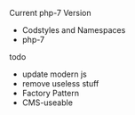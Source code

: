 Current php-7 Version
* Codstyles and Namespaces
* php-7

todo
* update modern js
* remove useless stuff
* Factory Pattern
* CMS-useable

